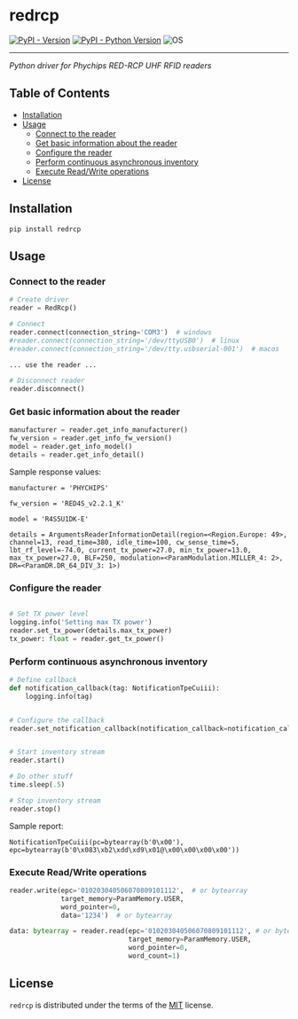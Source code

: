 # redrcp

[![PyPI - Version](https://img.shields.io/pypi/v/redrcp)](https://pypi.org/project/redrcp)
[![PyPI - Python Version](https://img.shields.io/pypi/pyversions/redrcp)](https://pypi.org/project/redrcp)
![OS](https://img.shields.io/badge/os-windows%20|%20linux%20|%20macos-blue)

-----
*Python driver for Phychips RED-RCP UHF RFID readers*
## Table of Contents

- [Installation](#installation)
- [Usage](#usage)
  - [Connect to the reader](#connect-to-the-reader)
  - [Get basic information about the reader](#get-basic-information-about-the-reader)
  - [Configure the reader](#configure-the-reader)
  - [Perform continuous asynchronous inventory](#perform-continuous-asynchronous-inventory)
  - [Execute Read/Write operations](#execute-readwrite-operations)
- [License](#license)

## Installation

```console
pip install redrcp
```

## Usage
### Connect to the reader
```python
# Create driver
reader = RedRcp()

# Connect
reader.connect(connection_string='COM3')  # windows
#reader.connect(connection_string='/dev/ttyUSB0')  # linux
#reader.connect(connection_string='/dev/tty.usbserial-001')  # macos

... use the reader ...

# Disconnect reader
reader.disconnect()
```

### Get basic information about the reader
```python
manufacturer = reader.get_info_manufacturer()
fw_version = reader.get_info_fw_version()
model = reader.get_info_model()
details = reader.get_info_detail()
```
Sample response values:

`
manufacturer = 'PHYCHIPS'
`

`
fw_version = 'RED4S_v2.2.1_K'
`

`
model = 'R4S5U1DK-E'
`

`
details = ArgumentsReaderInformationDetail(region=<Region.Europe: 49>, channel=13, read_time=380, idle_time=100, cw_sense_time=5, lbt_rf_level=-74.0, current_tx_power=27.0, min_tx_power=13.0, max_tx_power=27.0, BLF=250, modulation=<ParamModulation.MILLER_4: 2>, DR=<ParamDR.DR_64_DIV_3: 1>)
`


### Configure the reader

```python

# Set TX power level
logging.info('Setting max TX power')
reader.set_tx_power(details.max_tx_power)
tx_power: float = reader.get_tx_power()
```

### Perform continuous asynchronous inventory

```python
# Define callback
def notification_callback(tag: NotificationTpeCuiii):
    logging.info(tag)


# Configure the callback
reader.set_notification_callback(notification_callback=notification_callback)


# Start inventory stream
reader.start()

# Do other stuff
time.sleep(.5)

# Stop inventory stream
reader.stop()
```
Sample report:

`
NotificationTpeCuiii(pc=bytearray(b'0\x00'), epc=bytearray(b'0\x083\xb2\xdd\xd9\x01@\x00\x00\x00\x00'))
`

### Execute Read/Write operations
```python
reader.write(epc='010203040506070809101112',  # or bytearray
             target_memory=ParamMemory.USER, 
             word_pointer=0, 
             data='1234')  # or bytearray

data: bytearray = reader.read(epc='010203040506070809101112', # or bytearray
                              target_memory=ParamMemory.USER, 
                              word_pointer=0, 
                              word_count=1)
```

## License

`redrcp` is distributed under the terms of the [MIT](https://spdx.org/licenses/MIT.html) license.
